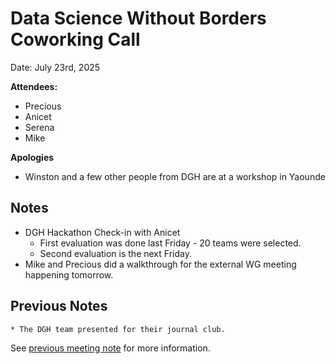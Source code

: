 # Data Science Without Borders Coworking Call 

Date: July 23rd, 2025

**Attendees:**
   * Precious
   * Anicet
   * Serena
   * Mike
     
**Apologies**

   * Winston and a few other people from DGH are at a workshop in Yaounde

## Notes

   * DGH Hackathon Check-in with Anicet
       * First evaluation was done last Friday - 20 teams were selected.
       * Second evaluation is the next Friday.
   * Mike and Precious did a walkthrough for the external WG meeting happening tomorrow.

## Previous Notes

    * The DGH team presented for their journal club. 
      
See [previous meeting note](https://github.com/aphrc-dswb/dswb-open-science-capacity-wg/blob/main/project-management/coworking-calls/20250702-coworking-call-notes.md) for more information.
